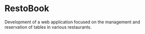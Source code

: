 # RestoBook
Development of a web application focused on the management and reservation of tables in various restaurants.
